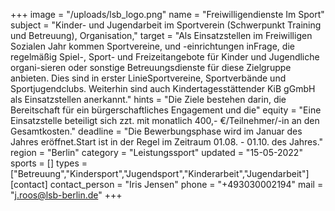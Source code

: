 +++
image = "/uploads/lsb_logo.png"
name = "Freiwilligendienste Im Sport"
subject = "Kinder- und Jugendarbeit im Sportverein (Schwerpunkt Training und Betreuung), Organisation,"
target = "Als Einsatzstellen im Freiwilligen Sozialen Jahr kommen Sportvereine, und -einrichtungen inFrage, die regelmäßig Spiel-, Sport- und Freizeitangebote für Kinder und Jugendliche organi-sieren oder sonstige Betreuungsdienste für diese Zielgruppe anbieten. Dies sind in erster LinieSportvereine, Sportverbände und Sportjugendclubs. Weiterhin sind auch Kindertagesstättender KiB gGmbH als Einsatzstellen anerkannt."
hints = "Die Ziele bestehen darin, die Bereitschaft für ein bürgerschaftliches Engagement und die"
equity = "Eine Einsatzstelle beteiligt sich zzt. mit monatlich 400,- €/Teilnehmer/-in an den Gesamtkosten."
deadline = "Die Bewerbungsphase wird im Januar des Jahres eröffnet.Start ist in der Regel im Zeitraum 01.08. - 01.10. des Jahres."
region = "Berlin"
category = "Leistungssport"
updated = "15-05-2022"
sports = []
types = ["Betreuung","Kindersport","Jugendsport","Kinderarbeit","Jugendarbeit"]
[contact]
contact_person = "Iris Jensen"
phone = "+493030002194"
mail = "j.roos@lsb-berlin.de"
+++